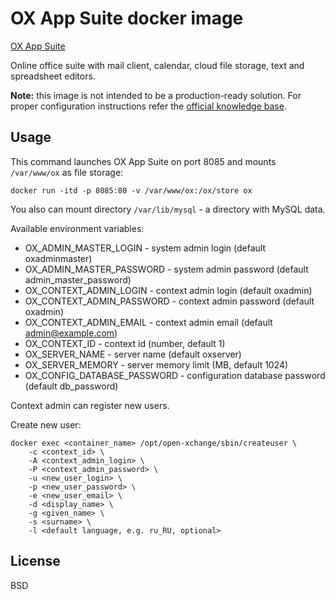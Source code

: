 OX App Suite docker image
=========================

[OX App Suite](http://open-xchange.com/en/home)

Online office suite with mail client, calendar, cloud file storage, 
text and spreadsheet editors.

**Note:** this image is not intended to be a production-ready solution. 
For proper configuration instructions refer the 
[official knowledge base](http://knowledgebase.open-xchange.com/start.html).

Usage
-----

This command launches OX App Suite on port 8085 and mounts `/var/www/ox` as file storage:

    docker run -itd -p 8085:80 -v /var/www/ox:/ox/store ox

You also can mount directory `/var/lib/mysql` - a directory with MySQL data.

Available environment variables:

* OX_ADMIN_MASTER_LOGIN - system admin login (default oxadminmaster)
* OX_ADMIN_MASTER_PASSWORD - system admin password (default admin_master_password)
* OX_CONTEXT_ADMIN_LOGIN - context admin login (default oxadmin)
* OX_CONTEXT_ADMIN_PASSWORD - context admin password (default oxadmin)
* OX_CONTEXT_ADMIN_EMAIL - context admin email (default admin@example.com)
* OX_CONTEXT_ID - context id (number, default 1)
* OX_SERVER_NAME - server name (default oxserver)
* OX_SERVER_MEMORY - server memory limit (MB, default 1024)
* OX_CONFIG_DATABASE_PASSWORD - configuration database password (default db_password)

Context admin can register new users.

Create new user:

    docker exec <container_name> /opt/open-xchange/sbin/createuser \
        -c <context_id> \
        -A <context_admin_login> \
        -P <context_admin_password> \
        -u <new_user_login> \
        -p <new_user_password> \
        -e <new_user_email> \
        -d <display_name> \
        -g <given_name> \
        -s <surname> \
        -l <default language, e.g. ru_RU, optional>

License
-------

BSD
